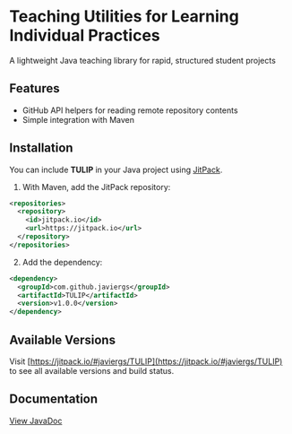 # Teaching Utilities for Learning Individual Practices
A lightweight Java teaching library for rapid, structured student projects

## Features

- GitHub API helpers for reading remote repository contents  
- Simple integration with Maven

## Installation

You can include **TULIP** in your Java project using [JitPack](https://jitpack.io/#javiergs/TULIP).

1. With Maven, add the JitPack repository:

```xml
<repositories>
  <repository>
    <id>jitpack.io</id>
    <url>https://jitpack.io</url>
  </repository>
</repositories>
```

2. Add the dependency:

```xml
<dependency>
  <groupId>com.github.javiergs</groupId>
  <artifactId>TULIP</artifactId>
  <version>v1.0.0</version>
</dependency>
```

## Available Versions

Visit [https://jitpack.io/#javiergs/TULIP](https://jitpack.io/#javiergs/TULIP) to see all available versions and build status.

## Documentation

<a href="https://javiergs.github.io/TULIP/" target="_blank">View JavaDoc</a>

